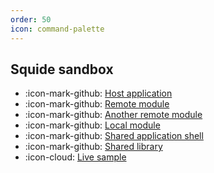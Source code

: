 ```yaml
---
order: 50
icon: command-palette
---
```


## Squide sandbox

- :icon-mark-github: [Host application](https://github.com/gsoft-inc/wl-squide/tree/main/sample/host)
- :icon-mark-github: [Remote module](https://github.com/gsoft-inc/wl-squide/tree/main/sample/remote-module)
- :icon-mark-github: [Another remote module](https://github.com/gsoft-inc/wl-squide/tree/main/sample/another-remote-module)
- :icon-mark-github: [Local module](https://github.com/gsoft-inc/wl-squide/tree/main/sample/local-module)
- :icon-mark-github: [Shared application shell](https://github.com/gsoft-inc/wl-squide/tree/main/sample/shell)
- :icon-mark-github: [Shared library](https://github.com/gsoft-inc/wl-squide/tree/main/sample/shared)
- :icon-cloud: [Live sample](https://squide-host.netlify.app/)
